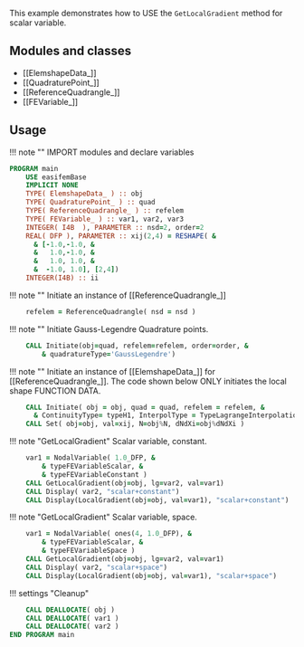 This example demonstrates how to USE the `GetLocalGradient` method for scalar variable.

## Modules and classes

- [[ElemshapeData_]]
- [[QuadraturePoint_]]
- [[ReferenceQuadrangle_]]
- [[FEVariable_]]

## Usage

!!! note ""
    IMPORT modules and declare variables

``` fortran
PROGRAM main
    USE easifemBase
    IMPLICIT NONE
    TYPE( ElemshapeData_ ) :: obj
    TYPE( QuadraturePoint_ ) :: quad
    TYPE( ReferenceQuadrangle_ ) :: refelem
    TYPE( FEVariable_ ) :: var1, var2, var3
    INTEGER( I4B  ), PARAMETER :: nsd=2, order=2
    REAL( DFP ), PARAMETER :: xij(2,4) = RESHAPE( &
      & [-1.0,-1.0, &
      &   1.0,-1.0, &
      &   1.0, 1.0, &
      &  -1.0, 1.0], [2,4])
    INTEGER(I4B) :: ii
```

!!! note ""
    Initiate an instance of [[ReferenceQuadrangle_]]

```fortran
    refelem = ReferenceQuadrangle( nsd = nsd )
```

!!! note ""
    Initiate Gauss-Legendre Quadrature points.

```fortran
    CALL Initiate(obj=quad, refelem=refelem, order=order, &
        & quadratureType='GaussLegendre')
```

!!! note ""
    Initiate an instance of [[ElemshapeData_]] for [[ReferenceQuadrangle_]]. The code shown below ONLY initiates the local shape FUNCTION DATA.

```fortran
    CALL Initiate( obj = obj, quad = quad, refelem = refelem, &
      & ContinuityType= typeH1, InterpolType = TypeLagrangeInterpolation )
    CALL Set( obj=obj, val=xij, N=obj%N, dNdXi=obj%dNdXi )
```

!!! note "GetLocalGradient"
    Scalar variable, constant.

```fortran
    var1 = NodalVariable( 1.0_DFP, &
        & typeFEVariableScalar, &
        & typeFEVariableConstant )
    CALL GetLocalGradient(obj=obj, lg=var2, val=var1)
    CALL Display( var2, "scalar+constant")
    CALL Display(LocalGradient(obj=obj, val=var1), "scalar+constant")
```

!!! note "GetLocalGradient"
    Scalar variable, space.

```fortran
    var1 = NodalVariable( ones(4, 1.0_DFP), &
        & typeFEVariableScalar, &
        & typeFEVariableSpace )
    CALL GetLocalGradient(obj=obj, lg=var2, val=var1)
    CALL Display( var2, "scalar+space")
    CALL Display(LocalGradient(obj=obj, val=var1), "scalar+space")
```

!!! settings "Cleanup"

```fortran
    CALL DEALLOCATE( obj )
    CALL DEALLOCATE( var1 )
    CALL DEALLOCATE( var2 )
END PROGRAM main
```
